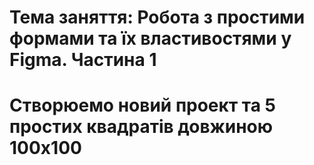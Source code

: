 # Тема заняття: Робота з простими формами та їх властивостями у Figma. Частина 1

# Створюемо новий проект та 5 простих квадратiв довжиною 100x100


